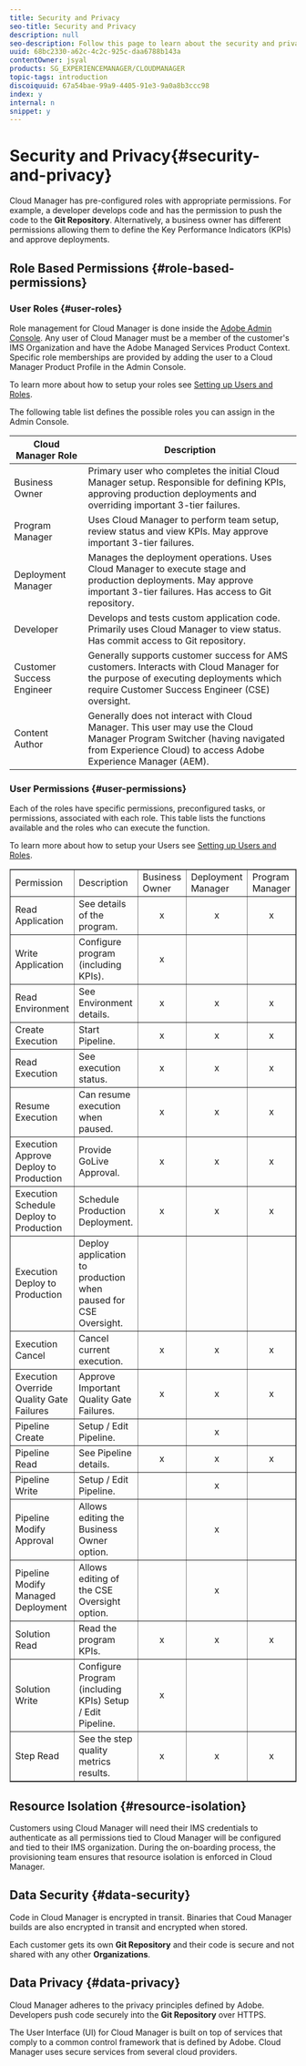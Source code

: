 ```yaml
---
title: Security and Privacy
seo-title: Security and Privacy
description: null
seo-description: Follow this page to learn about the security and privacy of your assets (code/artifacts).
uuid: 68bc2330-a62c-4c2c-925c-daa6788b143a
contentOwner: jsyal
products: SG_EXPERIENCEMANAGER/CLOUDMANAGER
topic-tags: introduction
discoiquuid: 67a54bae-99a9-4405-91e3-9a0a8b3ccc98
index: y
internal: n
snippet: y
---
```


# Security and Privacy{#security-and-privacy}

Cloud Manager has pre-configured roles with appropriate permissions. For example, a developer develops code and has the permission to push the code to the **Git Repository**. Alternatively, a business owner has different permissions allowing them to define the Key Performance Indicators (KPIs) and approve deployments.

## Role Based Permissions {#role-based-permissions}

### User Roles {#user-roles}

Role management for Cloud Manager is done inside the [Adobe Admin Console](https://helpx.adobe.com/enterprise/using/admin-console.html). Any user of Cloud Manager must be a member of the customer's IMS Organization and have the Adobe Managed Services Product Context. Specific role memberships are provided by adding the user to a Cloud Manager Product Profile in the Admin Console.

To learn more about how to setup your roles see [Setting up Users and Roles](../using/setting-up-users-and-roles.md).

The following table list defines the possible roles you can assign in the Admin Console.

| **Cloud Manager Role** |**Description** |
|---|---|
| Business Owner |Primary user who completes the initial Cloud Manager setup. Responsible for defining KPIs, approving production deployments and overriding important 3-tier failures. |
| Program Manager |Uses Cloud Manager to perform team setup, review status and view KPIs. May approve important 3-tier failures. |
| Deployment Manager |Manages the deployment operations. Uses Cloud Manager to execute stage and production deployments. May approve important 3-tier failures. Has access to Git repository. |
| Developer |Develops and tests custom application code. Primarily uses Cloud Manager to view status. Has commit access to Git repository. |
| Customer Success Engineer |Generally supports customer success for AMS customers. Interacts with Cloud Manager for the purpose of executing deployments which require Customer Success Engineer (CSE) oversight. |
| Content Author |Generally does not interact with Cloud Manager. This user may use the Cloud Manager Program Switcher (having navigated from Experience Cloud) to access Adobe Experience Manager (AEM). |

### User Permissions {#user-permissions}

Each of the roles have specific permissions, preconfigured tasks, or permissions, associated with each role. This table lists the functions available and the roles who can execute the function.

To learn more about how to setup your Users see [Setting up Users and Roles](../using/setting-up-users-and-roles.md).

<table border="1" cellpadding="1" cellspacing="0" width="100%"> 
 <tbody>
  <tr>
   <td>Permission</td> 
   <td>Description</td> 
   <td>Business<br /> Owner</td> 
   <td>Deployment<br /> Manager</td> 
   <td>Program<br /> Manager</td> 
   <td>Developer</td> 
   <td>CSE</td> 
  </tr>
  <tr>
   <td>Read Application</td> 
   <td>See details of the program.</td> 
   <td style="text-align: center;">x</td> 
   <td style="text-align: center;">x</td> 
   <td style="text-align: center;">x</td> 
   <td style="text-align: center;">x</td> 
   <td style="text-align: center;">x</td> 
  </tr>
  <tr>
   <td>Write Application</td> 
   <td>Configure program (including KPIs).</td> 
   <td style="text-align: center;">x</td> 
   <td style="text-align: center;"> </td> 
   <td style="text-align: center;"> </td> 
   <td style="text-align: center;"> </td> 
   <td style="text-align: center;"> </td> 
  </tr>
  <tr>
   <td>Read Environment</td> 
   <td>See Environment details.</td> 
   <td style="text-align: center;">x</td> 
   <td style="text-align: center;">x</td> 
   <td style="text-align: center;">x</td> 
   <td style="text-align: center;">x</td> 
   <td style="text-align: center;">x</td> 
  </tr>
  <tr>
   <td>Create Execution</td> 
   <td>Start Pipeline.</td> 
   <td style="text-align: center;">x</td> 
   <td style="text-align: center;">x</td> 
   <td style="text-align: center;">x</td> 
   <td> </td> 
   <td> </td> 
  </tr>
  <tr>
   <td>Read Execution</td> 
   <td>See execution status.</td> 
   <td style="text-align: center;">x</td> 
   <td style="text-align: center;">x</td> 
   <td style="text-align: center;">x</td> 
   <td style="text-align: center;">x</td> 
   <td style="text-align: center;">x</td> 
  </tr>
  <tr>
   <td>Resume Execution</td> 
   <td>Can resume execution when paused.</td> 
   <td style="text-align: center;">x</td> 
   <td style="text-align: center;">x</td> 
   <td style="text-align: center;">x</td> 
   <td style="text-align: center;"> </td> 
   <td style="text-align: center;">x</td> 
  </tr>
  <tr>
   <td>Execution Approve Deploy to Production</td> 
   <td>Provide GoLive Approval.</td> 
   <td style="text-align: center;">x</td> 
   <td style="text-align: center;">x</td> 
   <td style="text-align: center;">x</td> 
   <td> </td> 
   <td> </td> 
  </tr>
  <tr>
   <td>Execution Schedule Deploy to Production</td> 
   <td>Schedule Production Deployment.</td> 
   <td style="text-align: center;">x</td> 
   <td style="text-align: center;">x</td> 
   <td style="text-align: center;">x</td> 
   <td style="text-align: center;"> </td> 
   <td style="text-align: center;">x</td> 
  </tr>
  <tr>
   <td>Execution Deploy to Production</td> 
   <td>Deploy application to production when paused for CSE Oversight.</td> 
   <td style="text-align: center;"> </td> 
   <td style="text-align: center;"> </td> 
   <td style="text-align: center;"> </td> 
   <td style="text-align: center;"> </td> 
   <td style="text-align: center;">x</td> 
  </tr>
  <tr>
   <td>Execution Cancel</td> 
   <td>Cancel current execution.</td> 
   <td style="text-align: center;">x</td> 
   <td style="text-align: center;">x</td> 
   <td style="text-align: center;">x</td> 
   <td> </td> 
   <td> </td> 
  </tr>
  <tr>
   <td>Execution Override Quality Gate Failures</td> 
   <td>Approve Important Quality Gate Failures.</td> 
   <td style="text-align: center;">x</td> 
   <td style="text-align: center;">x</td> 
   <td style="text-align: center;">x</td> 
   <td> </td> 
   <td> </td> 
  </tr>
  <tr>
   <td>Pipeline Create</td> 
   <td>Setup / Edit Pipeline.</td> 
   <td style="text-align: center;"> </td> 
   <td style="text-align: center;">x</td> 
   <td style="text-align: center;"> </td> 
   <td> </td> 
   <td> </td> 
  </tr>
  <tr>
   <td>Pipeline Read</td> 
   <td>See Pipeline details.</td> 
   <td style="text-align: center;">x</td> 
   <td style="text-align: center;">x</td> 
   <td style="text-align: center;">x</td> 
   <td style="text-align: center;">x</td> 
   <td style="text-align: center;">x</td> 
  </tr>
  <tr>
   <td>Pipeline Write</td> 
   <td>Setup / Edit Pipeline.</td> 
   <td style="text-align: center;"> </td> 
   <td style="text-align: center;">x</td> 
   <td> </td> 
   <td> </td> 
   <td> </td> 
  </tr>
  <tr>
   <td>Pipeline Modify Approval</td> 
   <td>Allows editing the Business Owner option.</td> 
   <td style="text-align: center;"> </td> 
   <td style="text-align: center;">x</td> 
   <td> </td> 
   <td> </td> 
   <td> </td> 
  </tr>
  <tr>
   <td>Pipeline Modify Managed Deployment</td> 
   <td>Allows editing of the CSE Oversight option.</td> 
   <td style="text-align: center;"> </td> 
   <td style="text-align: center;">x</td> 
   <td> </td> 
   <td> </td> 
   <td> </td> 
  </tr>
  <tr>
   <td>Solution Read</td> 
   <td>Read the program KPIs.</td> 
   <td style="text-align: center;">x</td> 
   <td style="text-align: center;">x</td> 
   <td style="text-align: center;">x</td> 
   <td style="text-align: center;">x</td> 
   <td style="text-align: center;">x</td> 
  </tr>
  <tr>
   <td>Solution Write</td> 
   <td>Configure Program (including KPIs) Setup / Edit Pipeline.</td> 
   <td style="text-align: center;">x</td> 
   <td> </td> 
   <td> </td> 
   <td> </td> 
   <td> </td> 
  </tr>
  <tr>
   <td>Step Read</td> 
   <td>See the step quality metrics results.</td> 
   <td style="text-align: center;">x</td> 
   <td style="text-align: center;">x</td> 
   <td style="text-align: center;">x</td> 
   <td style="text-align: center;">x</td> 
   <td style="text-align: center;">x</td> 
  </tr>
 </tbody>
</table>

## Resource Isolation {#resource-isolation}

Customers using Cloud Manager will need their IMS credentials to authenticate as all permissions tied to Cloud Manager will be configured and tied to their IMS organization. During the on-boarding process, the provisioning team ensures that resource isolation is enforced in Cloud Manager.

## Data Security {#data-security}

Code in Cloud Manager is encrypted in transit. Binaries that Coud Manager builds are also encrypted in transit and encrypted when stored.

Each customer gets its own **Git Repository** and their code is secure and not shared with any other **Organizations**.

## Data Privacy {#data-privacy}

Cloud Manager adheres to the privacy principles defined by Adobe. Developers push code securely into the **Git Repository** over HTTPS.

The User Interface (UI) for Cloud Manager is built on top of services that comply to a common control framework that is defined by Adobe. Cloud Manager uses secure services from several cloud providers.
